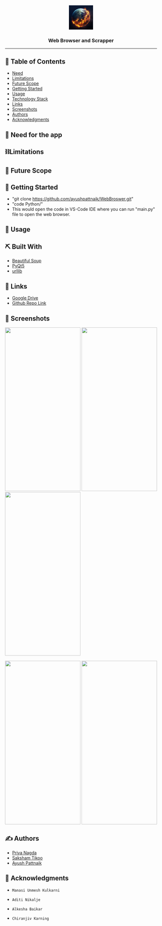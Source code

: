 <p align="center">
  <a href="" rel="noopener">
 <img width="80" alt="readme" src="logo.jpg">
</a>
</p>

<h3 align="center"> Web Browser and Scrapper 
    <br> 
</h3>

---

## 📝 Table of Contents

- [Need](#problem_statement)
- [Limitations](#limitations)
- [Future Scope](#future_scope)
- [Getting Started](#getting_started)
- [Usage](#usage)
- [Technology Stack](#tech_stack)
- [Links](#links)
- [Screenshots](#screenshots)
- [Authors](#authors)
- [Acknowledgments](#acknowledgments)

## 🧐 Need for the app <a name = "problem_statement"></a>



## ⛓️Limitations <a name = "limitations"></a>



## 🚀 Future Scope <a name = "future_scope"></a>



## 🏁 Getting Started <a name = "getting_started"></a>

- "git clone https://github.com/ayushpattnaik/WebBroswer.git"
- "code Python/" 
- This would open the code in VS-Code IDE where you can run "main.py" file to open the web browser. 

## 🎈 Usage <a name="usage"></a>



## ⛏️ Built With <a name = "tech_stack"></a>

- [Beautiful Soup](https://pypi.org/project/beautifulsoup4/) 
- [PyQt5](https://pypi.org/project/PyQt5/) 
- [urllib](https://docs.python.org/3/library/urllib.html) 

## 🔗 Links <a name = "links"></a>

- [Google Drive](https://drive.google.com/drive/folders/1Lqcg8Rbyl3UKUTf0ejsHWkXMpYA5EP3Y?usp=sharing)
- [Github Repo Link](https://github.com/aayush-razdan/Quarantine-Lovers)

## 🤳 Screenshots <a name = "screenshots"></a>

<span>
<img  src="https://user-images.githubusercontent.com/53592579/89143373-fb23da00-d567-11ea-8ee1-8e90d462afbf.png" width="250" height="540" >
<img  src="https://user-images.githubusercontent.com/53592579/89143132-20641880-d567-11ea-848a-da1344653147.png" width="250" height="540">
<img src="https://user-images.githubusercontent.com/60364028/87046727-26d8cc00-c217-11ea-9dcd-508cb0e68dd8.jpeg" width="250" height="540">
  <p></p>
<img src="https://user-images.githubusercontent.com/53592579/89143578-b2b8ec00-d568-11ea-83a2-2f9ce3ef945d.png" width="250" height="540">
<img src="https://user-images.githubusercontent.com/53592579/89143671-062b3a00-d569-11ea-9a29-66347e0b90d7.png" width="250" height="540">

</span>


## ✍️ Authors <a name = "authors"></a>

- [Priya Nagda](https://github.com/pri1311)
- [Saksham Tikoo](https://github.com/tikoosaksham)
- [Ayush Pattnaik](https://github.com/ayushpattnaik)

## 🎉 Acknowledgments <a name = "acknowledgments"></a>

-     Manasi Unmesh Kulkarni
-     Aditi Nikalje
-     Alkesha Baikar
-     Chiranjiv Karning
